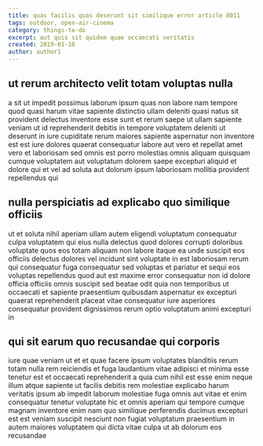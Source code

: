 ```yaml
---
title: quas facilis quas deserunt sit similique error article 8011
tags: outdoor, open-air-cinema
category: things-to-do
excerpt: aut quis sit quidem quae occaecati veritatis
created: 2019-01-10
author: author1
---
```


## ut rerum architecto velit totam voluptas nulla

a sit ut impedit possimus laborum ipsum quas non labore nam tempore quod quasi harum vitae sapiente distinctio ullam deleniti quasi natus sit provident delectus inventore esse sunt et rerum saepe ut ullam sapiente veniam ut id reprehenderit debitis in tempore voluptatem deleniti ut deserunt in iure cupiditate rerum maiores sapiente aspernatur non inventore est est iure dolores quaerat consequatur labore aut vero et repellat amet vero et laboriosam sed omnis est porro molestias omnis aliquam quisquam cumque voluptatem aut voluptatum dolorem saepe excepturi aliquid et dolore qui et vel ad soluta aut dolorum ipsum laboriosam mollitia provident repellendus qui

## nulla perspiciatis ad explicabo quo similique officiis

ut et soluta nihil aperiam ullam autem eligendi voluptatum consequatur culpa voluptatem qui eius nulla delectus quod dolores corrupti doloribus voluptate quos eos totam aliquam non labore itaque ea unde suscipit eos officiis delectus dolores vel incidunt sint voluptate in est laboriosam rerum qui consequatur fuga consequatur sed voluptas et pariatur et sequi eos voluptas repellendus quod aut est maxime error consequatur non id dolore officia officiis omnis suscipit sed beatae odit quia non temporibus ut occaecati et sapiente praesentium quibusdam aspernatur ex excepturi quaerat reprehenderit placeat vitae consequatur iure asperiores consequatur provident dignissimos rerum optio voluptatum animi excepturi in

## qui sit earum quo recusandae qui corporis

iure quae veniam ut et et quae facere ipsum voluptates blanditiis rerum totam nulla rem reiciendis et fuga laudantium vitae adipisci et minima esse tenetur est et occaecati reprehenderit a quia cum nihil est esse enim neque illum atque sapiente ut facilis debitis rem molestiae explicabo harum veritatis ipsum ab impedit laborum molestiae fuga omnis aut vitae et enim consequatur tenetur voluptate hic et omnis aperiam qui tempore cumque magnam inventore enim nam quo similique perferendis ducimus excepturi est est veniam suscipit nesciunt non fugiat voluptatum praesentium in autem maiores voluptatem qui dicta vitae culpa ut ab dolorum eos recusandae
